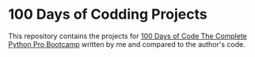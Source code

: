 # 100 Days of Codding Projects
This repository contains the projects for [100 Days of Code The Complete Python Pro Bootcamp](https://www.udemy.com/course/100-days-of-code/) written by me and compared to the author's code.
